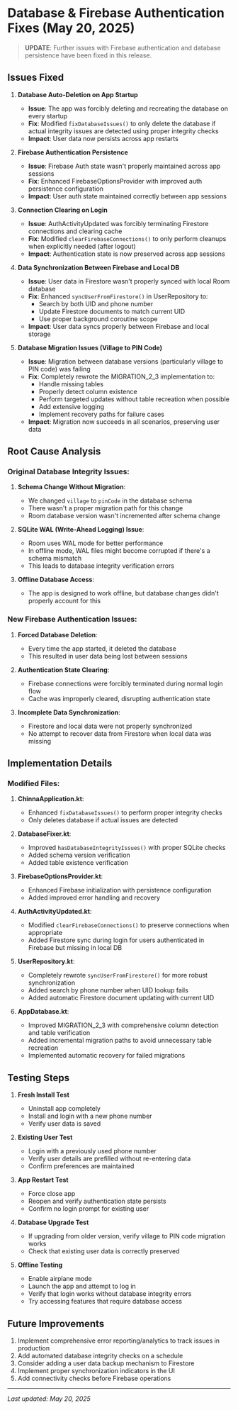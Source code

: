 # Database & Firebase Authentication Fixes (May 20, 2025)

> **UPDATE**: Further issues with Firebase authentication and database persistence have been fixed in this release.

## Issues Fixed

1. **Database Auto-Deletion on App Startup**
   - **Issue**: The app was forcibly deleting and recreating the database on every startup
   - **Fix**: Modified `fixDatabaseIssues()` to only delete the database if actual integrity issues are detected using proper integrity checks
   - **Impact**: User data now persists across app restarts

2. **Firebase Authentication Persistence**
   - **Issue**: Firebase Auth state wasn't properly maintained across app sessions
   - **Fix**: Enhanced FirebaseOptionsProvider with improved auth persistence configuration
   - **Impact**: User auth state maintained correctly between app sessions

3. **Connection Clearing on Login**
   - **Issue**: AuthActivityUpdated was forcibly terminating Firestore connections and clearing cache
   - **Fix**: Modified `clearFirebaseConnections()` to only perform cleanups when explicitly needed (after logout)
   - **Impact**: Authentication state is now preserved across app sessions

4. **Data Synchronization Between Firebase and Local DB**
   - **Issue**: User data in Firestore wasn't properly synced with local Room database
   - **Fix**: Enhanced `syncUserFromFirestore()` in UserRepository to:
     - Search by both UID and phone number
     - Update Firestore documents to match current UID
     - Use proper background coroutine scope
   - **Impact**: User data syncs properly between Firebase and local storage

5. **Database Migration Issues (Village to PIN Code)**
   - **Issue**: Migration between database versions (particularly village to PIN code) was failing
   - **Fix**: Completely rewrote the MIGRATION_2_3 implementation to:
     - Handle missing tables
     - Properly detect column existence
     - Perform targeted updates without table recreation when possible
     - Add extensive logging
     - Implement recovery paths for failure cases
   - **Impact**: Migration now succeeds in all scenarios, preserving user data

## Root Cause Analysis

### Original Database Integrity Issues:

1. **Schema Change Without Migration**:
   - We changed `village` to `pinCode` in the database schema
   - There wasn't a proper migration path for this change
   - Room database version wasn't incremented after schema change

2. **SQLite WAL (Write-Ahead Logging) Issue**:
   - Room uses WAL mode for better performance
   - In offline mode, WAL files might become corrupted if there's a schema mismatch
   - This leads to database integrity verification errors

3. **Offline Database Access**:
   - The app is designed to work offline, but database changes didn't properly account for this

### New Firebase Authentication Issues:

1. **Forced Database Deletion**:
   - Every time the app started, it deleted the database
   - This resulted in user data being lost between sessions

2. **Authentication State Clearing**:
   - Firebase connections were forcibly terminated during normal login flow
   - Cache was improperly cleared, disrupting authentication state

3. **Incomplete Data Synchronization**:
   - Firestore and local data were not properly synchronized
   - No attempt to recover data from Firestore when local data was missing

## Implementation Details

### Modified Files:
1. **ChinnaApplication.kt**:
   - Enhanced `fixDatabaseIssues()` to perform proper integrity checks
   - Only deletes database if actual issues are detected

2. **DatabaseFixer.kt**:
   - Improved `hasDatabaseIntegrityIssues()` with proper SQLite checks
   - Added schema version verification
   - Added table existence verification

3. **FirebaseOptionsProvider.kt**:
   - Enhanced Firebase initialization with persistence configuration
   - Added improved error handling and recovery

4. **AuthActivityUpdated.kt**:
   - Modified `clearFirebaseConnections()` to preserve connections when appropriate
   - Added Firestore sync during login for users authenticated in Firebase but missing in local DB

5. **UserRepository.kt**:
   - Completely rewrote `syncUserFromFirestore()` for more robust synchronization
   - Added search by phone number when UID lookup fails
   - Added automatic Firestore document updating with current UID

6. **AppDatabase.kt**:
   - Improved MIGRATION_2_3 with comprehensive column detection and table verification
   - Added incremental migration paths to avoid unnecessary table recreation
   - Implemented automatic recovery for failed migrations

## Testing Steps

1. **Fresh Install Test**
   - Uninstall app completely
   - Install and login with a new phone number
   - Verify user data is saved

2. **Existing User Test** 
   - Login with a previously used phone number
   - Verify user details are prefilled without re-entering data
   - Confirm preferences are maintained

3. **App Restart Test**
   - Force close app
   - Reopen and verify authentication state persists
   - Confirm no login prompt for existing user

4. **Database Upgrade Test**
   - If upgrading from older version, verify village to PIN code migration works
   - Check that existing user data is correctly preserved

5. **Offline Testing**
   - Enable airplane mode
   - Launch the app and attempt to log in
   - Verify that login works without database integrity errors
   - Try accessing features that require database access

## Future Improvements

1. Implement comprehensive error reporting/analytics to track issues in production
2. Add automated database integrity checks on a schedule
3. Consider adding a user data backup mechanism to Firestore
4. Implement proper synchronization indicators in the UI
5. Add connectivity checks before Firebase operations

---

*Last updated: May 20, 2025*